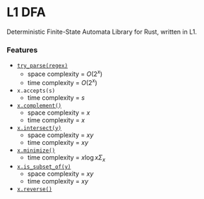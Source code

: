 # L1 DFA
Deterministic Finite-State Automata Library for Rust, written in L1.

### Features

- [`try_parse(regex)`](https://www.cs.cornell.edu/courses/cs312/2004fa/lectures/rec26.htm)
  - space complexity = $O(2^x)$
  - time complexity = $O(2^x)$
- `x.accepts(s)`
  - time complexity = $s$
- [`x.complement()`](https://cs.stackexchange.com/questions/49318/dfa-complement-dfa-on-a-b-that-accepts-string-where-the-numbers-of-as-n)
  - space complexity = $x$
  - time complexity = $x$
- [`x.intersect(y)`](https://math.stackexchange.com/questions/1166225/checking-understanding-of-dfa-regular-operations-intersection-and-star)
  - space complexity = $xy$
  - time complexity = $xy$
- [`x.minimize()`](https://en.wikipedia.org/wiki/DFA_minimization)
  - time complexity = $x\log x\Sigma_x$
- [`x.is_subset_of(y)`](https://cs.stackexchange.com/questions/9130/testing-whether-the-language-of-one-automaton-is-a-subset-of-another)
  - space complexity = $xy$
  - time complexity = $xy$
- [`x.reverse()`](https://cs.stackexchange.com/questions/39622/designing-a-dfa-and-the-reverse-of-it)
